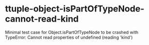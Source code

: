 # ttuple-object-isPartOfTypeNode-cannot-read-kind
Minimal test case for Object.isPartOfTypeNode to be crashed with TypeError: Cannot read properties of undefined (reading 'kind')
